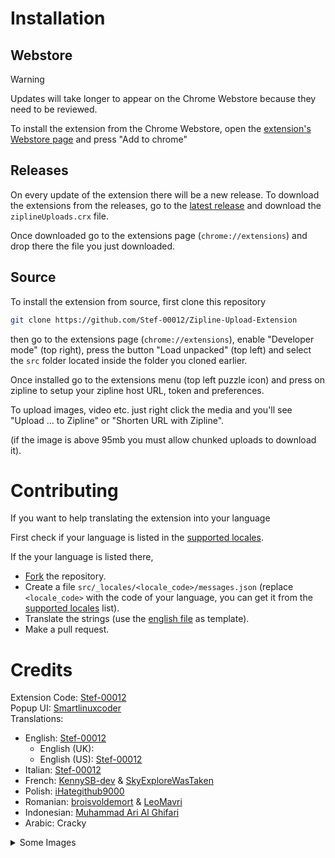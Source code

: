 # Installation

## Webstore

> [!WARNING]
> Updates will take longer to appear on the Chrome Webstore because they need to be reviewed.

To install the extension from the Chrome Webstore, open the [extension's Webstore page](https://chromewebstore.google.com/detail/zipline-upload/nckdinonilcnlmjipgggnejkpdldjmjn) and press "Add to chrome"

## Releases

On every update of the extension there will be a new release.
To download the extensions from the releases, go to the [latest release](https://github.com/stef-00012/Zipline-Upload-Extension/releases/latest) and download the `ziplineUploads.crx` file.

Once downloaded go to the extensions page (`chrome://extensions`) and drop there the file you just downloaded.

## Source

To install the extension from source, first clone this repository
```sh
git clone https://github.com/Stef-00012/Zipline-Upload-Extension
```
then go to the extensions page (`chrome://extensions`), enable "Developer mode" (top right), press the button "Load unpacked" (top left) and select the `src` folder located inside the folder you cloned earlier.

Once installed go to the extensions menu (top left puzzle icon) and press on zipline to setup your zipline host URL, token and preferences.

To upload images, video etc. just right click the media and you'll see "Upload ... to Zipline" or "Shorten URL with Zipline".

(if the image is above 95mb you must allow chunked uploads to download it).

# Contributing

If you want to help translating the extension into your language

First check if your language is listed in the [supported locales](https://developer.chrome.com/docs/extensions/reference/api/i18n#locales).

If the your language is listed there,

- [Fork](https://github.com/Stef-00012/Zipline-Upload-Extension/fork) the repository.
- Create a file `src/_locales/<locale_code>/messages.json` (replace `<locale_code>` with the code of your language, you can get it from the [supported locales](https://developer.chrome.com/docs/extensions/reference/api/i18n#locales) list).
- Translate the strings (use the [english file](https://github.com/Stef-00012/Zipline-Upload-Extension/blob/main/src/_locales/en/messages.json) as template).
- Make a pull request.

# Credits

Extension Code: [Stef-00012](https://github.com/Stef-00012)<br />
Popup UI: [Smartlinuxcoder](https://github.com/Smartlinuxcoder)<br />
Translations:
- English: [Stef-00012](https://github.com/Stef-00012)
  - English (UK): 
  - English (US): [Stef-00012](https://github.com/Stef-00012)
- Italian: [Stef-00012](https://github.com/Stef-00012)
- French: [KennySB-dev](https://github.com/KennySB-dev) & [SkyExploreWasTaken](https://github.com/SkyExploreWasTaken)
- Polish: [iHategithub9000](https://github.com/iHategithub9000)
- Romanian: [broisvoldemort](https://github.com/broisvoldemort) & [LeoMavri](https://github.com/LeoMavri) 
- Indonesian: [Muhammad Ari Al Ghifari](https://github.com/alfari24)
- Arabic: Cracky

<details>
  <summary>Some Images</summary>

  ![image](https://github.com/user-attachments/assets/b19d9fb5-44e8-4779-911c-737eacb70112)
  ![image](https://github.com/user-attachments/assets/43bef7a2-a54e-4241-8bcc-890bc1290805)
  ![image](https://github.com/user-attachments/assets/afcde9f0-7745-4b72-ab83-9922b1455683)
  ![image](https://github.com/user-attachments/assets/2a4e937e-bdc9-423a-a468-c2757a32c15f)
  ![image](https://github.com/user-attachments/assets/4db3e81e-2b22-467a-a72d-24e7f899b6b8)
  ![image](https://github.com/user-attachments/assets/dedb9987-a25b-49e2-99bc-5d6bac67c8f1)
  ![image](https://github.com/user-attachments/assets/a50caade-32c1-4825-9bed-b8197ca963ae)
  ![image](https://github.com/user-attachments/assets/a01a1f63-4358-4ca5-b793-bcc134c876ee)

</details>
